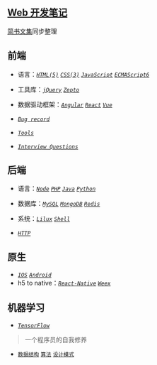 ## [Web 开发笔记](docs)

[简书文集](https://www.jianshu.com/u/539a1124c845)同步整理

## 前端

- 语言：[_`HTML(5)`_](html)    [_`CSS(3)`_](css)   [_`JavaScript`_](js)    [_`ECMAScript6`_](es6)

- 工具库：[_`jQuery`_](jquery)  [_`Zepto`_](zepto)

- 数据驱动框架：[_`Angular`_](angular) [_`React`_](react)  [_`Vue`_](vue)

- [_`Bug record`_](bugs)

- [_`Tools`_](tools)

- [_`Interview Questions`_](interviewQ.md)

## 后端

- 语言：[_`Node`_](node)   [_`PHP`_](php)  [_`Java`_](java)    [_`Python`_](python)

- 数据库：[_`MySQL`_](mysql)  [_`MongoDB`_](mongodb)  [_`Redis`_](redis)

- 系统：[_`Lilux`_](lilux) [_`Shell`_](shell)

- [_`HTTP`_](http)

## 原生

- [_`IOS`_](ios)  [_`Android`_](Android)
- h5 to native：[_`React-Native`_](reactNative) [_`Weex`_](weex)

## 机器学习

- [_`TensorFlow`_](tensorflow)

> 一个程序员的自我修养

- [`数据结构`](数据结构)    [`算法`](算法)    [`设计模式`](设计模式)
